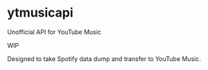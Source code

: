 # ytmusicapi
Unofficial API for YouTube Music

WIP

Designed to take Spotify data dump and transfer to YouTube Music. 
